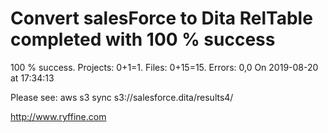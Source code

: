 # Convert salesForce to Dita RelTable completed with 100 % success

100 % success. Projects: 0+1=1.  Files: 0+15=15. Errors: 0,0  On 2019-08-20 at 17:34:13



Please see: aws s3 sync s3://salesforce.dita/results4/

http://www.ryffine.com

